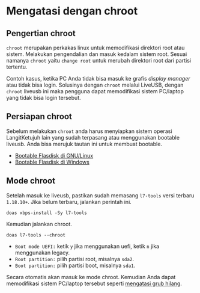# Mengatasi dengan chroot

## Pengertian chroot

`chroot` merupakan perkakas linux untuk memodifikasi direktori root atau sistem. Melakukan pengendalian dan masuk kedalam sistem root. Sesuai namanya `chroot` yaitu `change root` untuk merubah direktori root dari partisi tertentu.

Contoh kasus, ketika PC Anda tidak bisa masuk ke grafis _display manager_ atau tidak bisa login. Solusinya dengan `chroot` melalui LiveUSB, dengan `chroot` liveusb ini maka pengguna dapat memodifikasi sistem PC/laptop yang tidak bisa login tersebut.

## Persiapan chroot

Sebelum melakukan `chroot` anda harus menyiapkan sistem operasi LangitKetujuh lain yang sudah terpasang atau menggunakan bootable liveusb. Anda bisa merujuk tautan ini untuk membuat bootable.

- [Bootable Flasdisk di GNU/Linux](http://../persiapan/bootable-linux.md)
- [Bootable Flasdisk di Windows](http://../persiapan/windows.md)

## Mode chroot

Setelah masuk ke liveusb, pastikan sudah memasang `l7-tools` versi terbaru `1.18.10+`. Jika belum terbaru, jalankan perintah ini.

```
doas xbps-install -Sy l7-tools
```

Kemudian jalankan chroot.

```
doas l7-tools --chroot
```

- `Boot mode UEFI:` ketik `y` jika menggunakan uefi, ketik `n` jika menggunakan legacy.
- `Root partition:` pilih partisi root, misalnya `sda2`.
- `Boot partition:` pilih partisi boot, misalnya `sda1`.

Secara otomatis akan masuk ke mode chroot. Kemudian Anda dapat memodifikasi sistem PC/laptop tersebut seperti [mengatasi grub hilang](grub.md).
